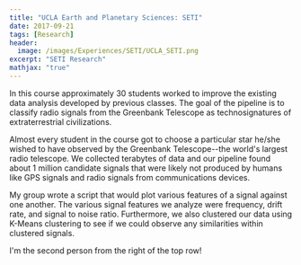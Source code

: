 ```yaml
---
title: "UCLA Earth and Planetary Sciences: SETI"
date: 2017-09-21
tags: [Research]
header:
  image: /images/Experiences/SETI/UCLA_SETI.png
excerpt: "SETI Research"
mathjax: "true"
---
```

<!-- <p align="center">
<img src="/images/J2211+1929_Galfit_Reconst.png" height="50"/></p> -->

In this course approximately 30 students worked to improve the existing data analysis developed by previous classes. The goal of the pipeline is to classify radio signals from the Greenbank Telescope as technosignatures of extraterrestrial civilizations.

Almost every student in the course got to choose a particular star he/she wished to have observed by the Greenbank Telescope--the world's largest radio telescope. We collected terabytes of data and our pipeline found about 1 million candidate signals that were likely not produced by humans like GPS signals and radio signals from communications devices.

My group wrote a script that would plot various features of a signal against one another. The various signal features we analyze were frequency, drift rate, and signal to noise ratio. Furthermore, we also clustered our data using K-Means clustering to see if we could observe any similarities within clustered signals.

I'm the second person from the right of the top row!
